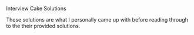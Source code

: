 Interview Cake Solutions


These solutions are what I personally came up with before reading through to the their provided solutions.